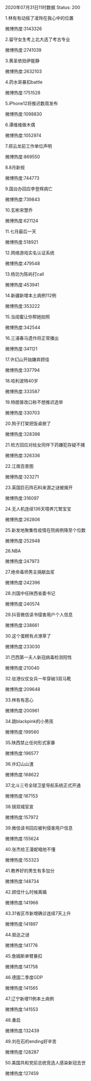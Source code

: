 2020年07月31日11时数据
Status: 200

1.林有有动摇了凌玲在我心中的位置

微博热度:3143326

2.留守女生考上北大选了考古专业

微博热度:2741039

3.黄圣依拍伊能静

微博热度:2632103

4.药水哥暴扣battle

微博热度:1751528

5.iPhone12将推迟数周发布

微博热度:1098830

6.谭维维做木偶

微博热度:1052974

7.郑云龙前工作单位声明

微博热度:869550

8.8月新规

微博热度:744773

9.国台办回应李登辉病亡

微博热度:739843

10.玄彬宋慧乔

微博热度:621124

11.七月最后一天

微博热度:518921

12.网络游戏实名认证系统

微博热度:479548

13.杨玏为陈屿打call

微博热度:453941

14.新疆新增本土病例112例

微博热度:353222

15.当闺蜜让你帮她拍照

微博热度:342544

16.三浦春马遗作将正常播出

微博热度:341121

17.许幻山开始嫌弃顾佳

微博热度:337794

18.哈利波特40岁

微博热度:333587

19.特朗普改口称不想推迟选举

微博热度:330703

20.狗子打架把饭桌掀了

微博热度:328398

21.检方回应对给女同伴下药嫌犯存疑不捕

微博热度:326336

22.江南百景图

微博热度:323271

23.英国巨石阵石料来源之谜被揭开

微博热度:316097

24.无人机连续136天喂养兀鹫宝宝

微博热度:262806

25.新发地聚集性疫情在院病例降至个位数

微博热度:252948

26.NBA

微博热度:247973

27.绝命毒师男主捐献血浆

微博热度:242396

28.刘国中任陕西省委书记

微博热度:240574

29.抖音微信读书侵害用户个人信息

微博热度:238661

30.这个蛋糕有点潦草了

微博热度:233030

31.巴西第一夫人新冠病毒检测阳性

微博热度:210040

32.驻港仪仗女兵一年穿破3双马靴

微博热度:209648

33.林有有恶心

微博热度:200961

34.跳blackpink的小男孩

微博热度:199560

35.陕西禁止任何形式家暴

微博热度:196577

36.许幻山山渣

微博热度:168622

37.北斗三号全球卫星导航系统正式开通

微博热度:167153

38.镜双城官宣

微博热度:157972

39.微信读书回应被判侵害用户信息

微博热度:155624

40.张杰给王漫妮唱他不懂

微博热度:153323

41.教养好的男生有多加分

微博热度:148734

42.顾佳什么时候离婚

微博热度:141966

43.31省区市新增确诊连续7天上升

微博热度:141897

44.抵达之谜

微博热度:141776

45.詹姆斯单臂暴扣

微博热度:141758

46.德国二季度GDP

微博热度:141565

47.辽宁新增11例本土病例

微博热度:141553

48.重启

微博热度:132439

49.刘在石的ending好辛苦

微博热度:128287

50.美国共和党前总统竞选人感染新冠去世

微博热度:127459

